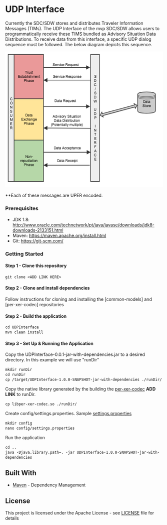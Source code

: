 # UDP Interface

Currently the SDC/SDW stores and distributes Traveler Information Messages (TIMs). The UDP Interface of the mvp SDC/SDW allows users to programmatically receive these TIMS bundled as Advisory Situation Data Distributions. To receive data from this interface, a specific UDP dialog sequence must be followed. The below diagram depicts this sequence. 

![UDP Dialog Sequence](images/udp_dialog_sequence.png)

**Each of these messages are UPER encoded.


### Prerequisites
* JDK 1.8: http://www.oracle.com/technetwork/pt/java/javase/downloads/jdk8-downloads-2133151.html
* Maven: https://maven.apache.org/install.html
* Git: https://git-scm.com/


### Getting Started

#### Step 1 - Clone this repository
```
git clone <ADD LINK HERE>
```
#### Step 2 - Clone and install dependencies
Follow instructions for cloning and installing the [common-models] and [per-xer-codec] repositories

#### Step 2 - Build the application
```
cd UDPInterface
mvn clean install
```

#### Step 3 - Set Up & Running the Application
Copy the UDPInterface-0.0.1-jar-with-dependencies.jar to a desired directory. In this example we will use "runDir"
```
mkdir runDir
cd runDir
cp /target/UDPInterface-1.0.0-SNAPSHOT-jar-with-dependencies ./runDir/
```
Copy the native library generated by the building the [per-xer-codec](google.com) **ADD LINK** to runDir. 
```
cp libper-xer-codec.so ./runDir/ 
```
Create config/settings.properties. Sample [settings.properties](src/main/resources/config/settings.properties)
```
mkdir config
nano config/settings.properties
```

Run the application
```
cd ..
java -Djava.library.path=. -jar UDPInterface-1.0.0-SNAPSHOT-jar-with-dependencies
```


## Built With

* [Maven](https://maven.apache.org/) - Dependency Management


## License

This project is licensed under the Apache License - see  [LICENSE](LICENSE) file for details



